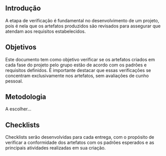 ## Introdução 

A etapa de verificação é fundamental no desenvolvimento de um projeto, pois é nela que os artefatos produzidos são revisados para assegurar que atendam aos requisitos estabelecidos.

## Objetivos 

Este documento tem como objetivo verificar se os artefatos criados em cada fase do projeto pelo grupo estão de acordo com os padrões e requisitos definidos. É importante destacar que essas verificações se concentram exclusivamente nos artefatos, sem avaliações de cunho pessoal.

## Metodologia

A escolher...

## Checklists
Checklists serão desenvolvidas para cada entrega, com o propósito de verificar a conformidade dos artefatos com os padrões esperados e as principais atividades realizadas em sua criação.